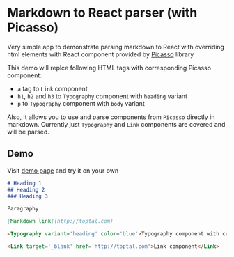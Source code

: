 # Markdown to React parser (with Picasso)

Very simple app to demonstrate parsing markdown to React with overriding html elements with React component provided by [Picasso](https://picasso.toptal.net/) library

This demo will replce following HTML tags with corresponding Picasso component:
- `a` tag to `Link` component
- `h1`, `h2` and `h3` to `Typography` component with `heading` variant
- `p` to `Typography` component with `body` variant
  
Also, it allows you to use and parse components from `Picasso` directly in markdown. Currently just `Typography` and `Link` components are covered and will be parsed.

## Demo

Visit [demo page](https://markdown-to-react.now.sh/) and try it on your own

```md
# Heading 1
## Heading 2
### Heading 3

Paragraphy

[Markdown link](http://toptal.com)

<Typography variant='heading' color='blue'>Typography component with custom color</Typography>

<Link target='_blank' href='http://toptal.com'>Link component</Link>
```